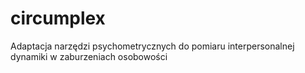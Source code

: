 # circumplex
Adaptacja narzędzi psychometrycznych do pomiaru interpersonalnej dynamiki w zaburzeniach osobowości
